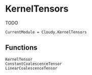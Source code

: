 # KernelTensors

TODO

```@meta
CurrentModule = Cloudy.KernelTensors
```

## Functions

```@docs
KernelTensor
ConstantCoalescenceTensor
LinearCoalescenceTensor
```
